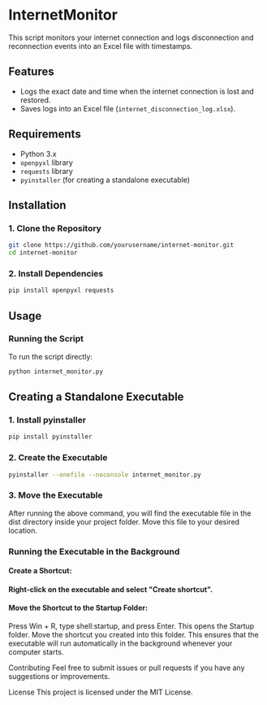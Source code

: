 # InternetMonitor

This script monitors your internet connection and logs disconnection and reconnection events into an Excel file with timestamps.

## Features
- Logs the exact date and time when the internet connection is lost and restored.
- Saves logs into an Excel file (`internet_disconnection_log.xlsx`).

## Requirements
- Python 3.x
- `openpyxl` library
- `requests` library
- `pyinstaller` (for creating a standalone executable)

## Installation

### 1. Clone the Repository
```bash
git clone https://github.com/yourusername/internet-monitor.git
cd internet-monitor
```
### 2. Install Dependencies
```bash
pip install openpyxl requests
```
## Usage

### Running the Script
To run the script directly:

```bash
python internet_monitor.py
```

## Creating a Standalone Executable

### 1. Install pyinstaller
```bash
pip install pyinstaller
```

### 2. Create the Executable
```bash
pyinstaller --onefile --noconsole internet_monitor.py
```

### 3. Move the Executable

After running the above command, you will find the executable file in the dist directory inside your project folder. Move this file to your desired location.

### Running the Executable in the Background

#### Create a Shortcut:

#### Right-click on the executable and select "Create shortcut".
#### Move the Shortcut to the Startup Folder:

Press Win + R, type shell:startup, and press Enter. This opens the Startup folder.
Move the shortcut you created into this folder.
This ensures that the executable will run automatically in the background whenever your computer starts.

Contributing
Feel free to submit issues or pull requests if you have any suggestions or improvements.

License
This project is licensed under the MIT License.